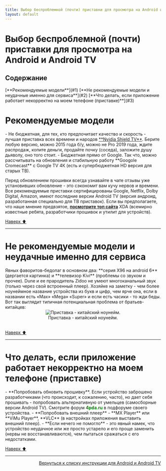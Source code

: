 ```yaml
---
title: Выбор беспроблемной (почти) приставки для просмотра на Android и Android TV
layout: default
---
```


# Выбор беспроблемной (почти) приставки для просмотра на Android и Android TV

<h2 id="toc">Содержание</h2>
[**Рекомендуемые модели**](#1)  
[**Не рекомендуемые модели и неудачные именно для сервиса**](#2)  
[**Что делать, если приложение работает некорректно на моем телефоне (приставке)**](#3)  


<h1 id="1">Рекомендуемые модели</h1>
- Не бюджетная, для тех, кто предпочитает качество и скорость - лучшая приставка всех времени и народов <a href="https://www.nvidia.com/ru-ru/shield/buy/" target="_blank" rel="noopener noreferrer">**Nvidia Shield TV**</a>.  
Берите любую версию, можно 2015 года б/у, можно не Pro 2019 года, ждите распродаж, копите деньги, продайте почку (соседа), заложите душу дьяволу, оно того стоит.  
- Бюджетная прямо от Google. Так что, можно рассчитывать на обновления и стабильную работу **Googole Cromecast** с Google TV 4К (есть и супербюджетная HD версия для старых ТВ).  

Перед обновлением прошивки всегда узнавайте в чате отзывы уже установивших обновление - это сэкономит вам кучу нервов и времени.
Все рекомендуемые приставки сертифицированы Google, Netflix, Dolby Digital, Amazon, имеют последние версии Android TV (версия андроид, разработанная специально для ТВ приставок). Если вы предполагаете, что наше мнение предвзятое, <a href="https://www.xda-developers.com/best-android-tv-box/" target="_blank" rel="noopener noreferrer">**посмотрите топ сайта**</a> XDA (всемирно известные ребята, разработчики прошивок и утилит для устройств).<br>

[Наверх ⬆️](#toc)<br>

---


<h1 id="2">Не рекомендуемые модели и неудачные именно для сервиса</h1>
Явных фаворитов-бедолаг в основном два: **серия X96 на android 6** (дергается картинка) и **телевизор Kivi** (проблемы со звуком и прочее).  
Dune и ее прародитель Zidoo не умеют многоканальный звук (только через свой встроенный плеер).  
Хозяйке на заметку - чем более ноунеймное название устройства из букв и цифр, чем ярче она, если в названии есть «Max» «Mega» «Super» и если есть часики - то жди беды. Вот так выглядит типичная потенциальная проблема от братьев-китайцев:
<div style="text-align: center;">
  <img src="https://lazykpub.github.io/Lazykpub/assets/images/android_tvbox_01.jpeg" alt="Приставка - китайский ноунейм." style="max-width: 100%; height: auto; cursor: pointer;" onclick="this.style.maxWidth = this.style.maxWidth === '100%' ? '100vw' : '100%';"><br>
  Приставка - китайский ноунейм.
</div><br>


[Наверх ⬆️](#toc)<br>

---



<h1 id="3">Что делать, если приложение работает некорректно на моем телефоне (приставке)</h1>
- **Попробовать обновить прошивку**. Если устройство заброшено разработчиками (что происходит, к сожалению, часто), но дает себя прошивать - попробовать альтернативную от умельцев (самосборные версии Android TV). Смотрите форум <span style="color: green; font-weight: bold;">4pda.ru</span> в подфоруме своего устройства.  
- **Попробовать внешний плеер** - **MX Player** или **ViMu Player**, **VLC** (в настройках приложения выставить внешний плеер).  
- **Если нечего не помогло** - это явный намек, что устройство неудачное или же просто устарело и его проще заменить (нервы не восстанавливаются), чем пытаться сражаться с его недостатками.

[Наверх ⬆️](#toc)<br>




---
<p align="right"><a href="https://lazykpub.github.io/Lazykpub/pages/android">Вернуться к списку инструкции для Android и Android TV</a></p>
